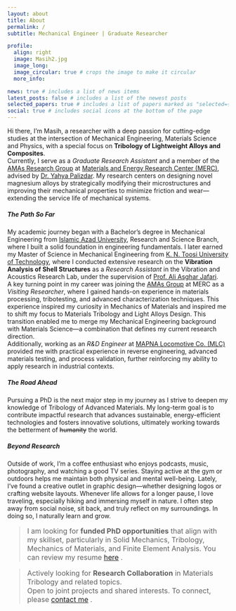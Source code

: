 ```yaml
---
layout: about
title: About
permalink: /
subtitle: Mechanical Engineer | Graduate Researcher

profile:
  align: right
  image: Masih2.jpg
  image_long:
  image_circular: true # crops the image to make it circular
  more_info: 

news: true # includes a list of news items
latest_posts: false # includes a list of the newest posts
selected_papers: true # includes a list of papers marked as "selected={true}"
social: true # includes social icons at the bottom of the page
---
```


Hi there, I’m Masih, a researcher with a deep passion for cutting-edge studies at the intersection of Mechanical Engineering, Materials Science and Physics, with a special focus on **Tribology of Lightweight Alloys and Composites**.<br>
Currently, I serve as a *Graduate Research Assistant* and a member of the [AMAs Research Group](https://amasgroup.github.io/) at [Materials and Energy Research Center (MERC)](https://en.merc.ac.ir/), advised by [Dr. Yahya Palizdar](https://scholar.google.com/citations?user=tY66SMIAAAAJ&hl=en). My research centers on designing novel magnesium alloys by strategically modifying their microstructures and improving their mechanical properties to minimize friction and wear—extending the service life of mechanical systems.
##### The Path So Far
My academic journey began with a Bachelor’s degree in Mechanical Engineering from [Islamic Azad University](https://srb.iau.ir/en), Research and Science Branch, where I built a solid foundation in engineering fundamentals. I later earned my Master of Science in Mechanical Engineering from [K. N. Toosi University of Technology](https://en.kntu.ac.ir/), where I conducted extensive research on the **Vibration Analysis of Shell Structures** as a *Research Assistant* in the Vibration and Acoustics Research Lab, under the supervision of [Prof. Ali Asghar Jafari](https://scholar.google.com/citations?user=9QAXzD8AAAAJ&hl=en).<br>
A key turning point in my career was joining the [AMAs Group](https://amasgroup.github.io/) at MERC as a *Visiting Researcher*, where I gained hands-on experience in materials processing, tribotesting, and advanced characterization techniques. This experience inspired my curiosity in Mechanics of Materials and inspired me to shift my focus to Materials Tribology and Light Alloys Design. This transition enabled me to merge my Mechanical Engineering background with Materials Science—a combination that defines my current research direction.<br>
Additionally, working as an *R&D Engineer* at [MAPNA Locomotive Co. (MLC)](https://www.mapnalocomotive.com/?lang=en) provided me with practical experience in reverse engineering, advanced materials testing, and process validation, further reinforcing my ability to apply research in industrial contexts.
##### The Road Ahead
Pursuing a PhD is the next major step in my journey as I strive to deepen my knowledge of Tribology of Advanced Materials. My long-term goal is to contribute impactful research that advances sustainable, energy-efficient technologies and fosters innovative solutions, ultimately working towards the betterment of <s>humanity</s> the world.
##### Beyond Research
Outside of work, I’m a coffee enthusiast who enjoys podcasts, music, photography, and watching a good TV series. Staying active at the gym or outdoors helps me maintain both physical and mental well-being. Lately, I’ve found a creative outlet in graphic design—whether designing logos or crafting website layouts. Whenever life allows for a longer pause, I love traveling, especially hiking and immersing myself in nature. I often step away from social noise, sit back, and truly reflect on my surroundings. In doing so, I naturally learn and grow.

<blockquote style="font-size: 1rem;">
  <i class="fa fa-bullhorn" aria-hidden="true"></i>
  I am looking for <b>funded PhD opportunities</b> that align with my skillset, particularly in Solid Mechanics, Tribology, Mechanics of Materials, and Finite Element Analysis. You can review my resume <a href="/assets/pdf/Banijamali_Masih_CVwebsite.pdf" target="_blank">here</a> .
</blockquote>

<blockquote style="font-size: 1rem;">
  <i class="fa fa-bullhorn" aria-hidden="true"></i>
  Actively looking for <b>Research Collaboration</b> in Materials Tribology and related topics.<br>
  Open to joint projects and shared interests. To connect, please
  <a href="mailto:banijamali.masih@gmail.com">contact me</a> .
</blockquote>

